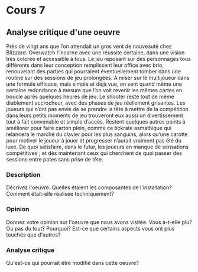 # Cours 7
## Analyse critique d'une oeuvre

Près de vingt ans que l’on attendait un gros vent de nouveauté chez Blizzard. Overwatch l’incarne avec une réussite certaine, dans une vision très colorée et accessible à tous. Le jeu reposant sur des personnages tous différents dans leur conception remplissent leur office avec brio, renouvelant des parties qui pourraient éventuellement tomber dans une routine sur des sessions de jeu prolongées. A miser sur le multijoueur dans une formule efficace, mais simple et déjà vue, on sent quand même une certaine redondance à mesure que l’on voit revenir les mêmes cartes en boucle après quelques heures de jeu.
Le shooter reste tout de même diablement accrocheur, avec des phases de jeu réellement grisantes. Les joueurs qui n’ont pas envie de se prendre la tête à mettre de la compétition dans leurs petits moments de jeu trouveront eux aussi un divertissement tout à fait convenable et simple d’accès. Restent quelques autres points à améliorer pour faire carton plein, comme ce tickrate asmathique qui relancera le marché du clavier pour les plus sanguins, alors qu’une carotte pour motiver le joueur à jouer et progresser n’aurait vraiment pas été du luxe. De quoi satisfaire, dans le futur, les joueurs en manque de sensations compétitives ; et dès maintenant ceux qui cherchent de quoi passer des sessions entre potes sans prise de tête.


### Description
Décrivez l'oeuvre. Quelles étaient les composantes de l'installation? Comment était-elle réalisée techniquement? 

### Opinion
Donnez votre opinion sur l'oeuvre que nous avons visitée. Vous a-t-elle plu? Ou pas du tout? Pourquoi? Est-ce que certains aspects vous ont plus touchés que d'autres? 

### Analyse critique
Qu'est-ce qui pourrait être modifié dans cette oeuvre? 
